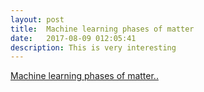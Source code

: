 ```yaml
---
layout: post
title:  Machine learning phases of matter
date:   2017-08-09 012:05:41
description: This is very interesting
---
```



<a href="https://www.nature.com/articles/nphys4035" target="blank">Machine learning phases of matter..</a>



